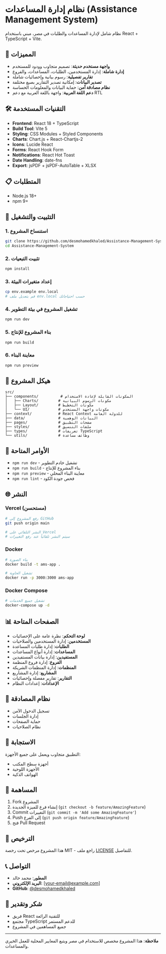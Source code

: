 # نظام إدارة المساعدات (Assistance Management System)

نظام شامل لإدارة المساعدات والطلبات في مصر، مبني باستخدام React + TypeScript + Vite.

## 🚀 المميزات

- **واجهة مستخدم حديثة**: تصميم متجاوب وودود للمستخدم
- **إدارة شاملة**: إدارة المستخدمين، الطلبات، المساعدات، والفروع
- **تقارير تفصيلية**: رسوم بيانية وإحصائيات شاملة
- **تصدير البيانات**: إمكانية تصدير التقارير بصيغ مختلفة
- **نظام مصادقة آمن**: حماية البيانات والمعلومات الحساسة
- **دعم اللغة العربية**: واجهة باللغة العربية مع دعم RTL

## 🛠️ التقنيات المستخدمة

- **Frontend**: React 18 + TypeScript
- **Build Tool**: Vite 5
- **Styling**: CSS Modules + Styled Components
- **Charts**: Chart.js + React-Chartjs-2
- **Icons**: Lucide React
- **Forms**: React Hook Form
- **Notifications**: React Hot Toast
- **Date Handling**: date-fns
- **Export**: jsPDF + jsPDF-AutoTable + XLSX

## 📋 المتطلبات

- Node.js 18+
- npm 9+

## 🚀 التثبيت والتشغيل

### 1. استنساخ المشروع
```bash
git clone https://github.com/desmohamedkhaled/Assistance-Management-System.git
cd Assistance-Management-System
```

### 2. تثبيت التبعيات
```bash
npm install
```

### 3. إعداد متغيرات البيئة
```bash
cp env.example env.local
# قم بتعديل ملف env.local حسب احتياجاتك
```

### 4. تشغيل المشروع في بيئة التطوير
```bash
npm run dev
```

### 5. بناء المشروع للإنتاج
```bash
npm run build
```

### 6. معاينة البناء
```bash
npm run preview
```

## 📁 هيكل المشروع

```
src/
├── components/          # المكونات القابلة لإعادة الاستخدام
│   ├── Charts/         # مكونات الرسوم البيانية
│   ├── Layout/         # مكونات التخطيط
│   └── UI/             # مكونات واجهة المستخدم
├── context/            # React Context للدولة العامة
├── data/               # البيانات الوهمية
├── pages/              # صفحات التطبيق
├── styles/             # ملفات التنسيق
├── types/              # تعريفات TypeScript
└── utils/              # وظائف مساعدة
```

## 🔧 الأوامر المتاحة

- `npm run dev` - تشغيل خادم التطوير
- `npm run build` - بناء المشروع للإنتاج
- `npm run preview` - معاينة البناء المحلي
- `npm run lint` - فحص جودة الكود

## 🌐 النشر

### Vercel (مستحسن)
```bash
# رفع المشروع إلى GitHub
git push origin main

# النشر التلقائي على Vercel
# سيتم النشر تلقائياً عند رفع التغييرات
```

### Docker
```bash
# بناء الصورة
docker build -t ams-app .

# تشغيل الحاوية
docker run -p 3000:3000 ams-app
```

### Docker Compose
```bash
# تشغيل جميع الخدمات
docker-compose up -d
```

## 📊 الصفحات المتاحة

- **لوحة التحكم**: نظرة عامة على الإحصائيات
- **المستخدمين**: إدارة المستخدمين والصلاحيات
- **الطلبات**: إدارة طلبات المساعدة
- **المساعدات**: إدارة أنواع المساعدات
- **المستفيدين**: إدارة بيانات المستفيدين
- **الفروع**: إدارة فروع المنظمة
- **المنظمات**: إدارة المنظمات الشريكة
- **المشاريع**: إدارة المشاريع
- **التقارير**: تقارير مفصلة وإحصائيات
- **الإعدادات**: إعدادات النظام

## 🔐 نظام المصادقة

- تسجيل الدخول الآمن
- إدارة الجلسات
- حماية الصفحات
- نظام الصلاحيات

## 📱 الاستجابة

التطبيق متجاوب ويعمل على جميع الأجهزة:
- أجهزة سطح المكتب
- الأجهزة اللوحية
- الهواتف الذكية

## 🤝 المساهمة

1. Fork المشروع
2. إنشاء فرع للميزة الجديدة (`git checkout -b feature/AmazingFeature`)
3. Commit التغييرات (`git commit -m 'Add some AmazingFeature'`)
4. Push إلى الفرع (`git push origin feature/AmazingFeature`)
5. فتح Pull Request

## 📄 الترخيص

هذا المشروع مرخص تحت رخصة MIT - راجع ملف [LICENSE](LICENSE) للتفاصيل.

## 📞 التواصل

- **المطور**: محمد خالد
- **البريد الإلكتروني**: [your-email@example.com]
- **GitHub**: [@desmohamedkhaled](https://github.com/desmohamedkhaled)

## 🙏 شكر وتقدير

- فريق React للتقنية الرائعة
- مجتمع TypeScript للدعم المستمر
- جميع المساهمين في المشروع

---

**ملاحظة**: هذا المشروع مخصص للاستخدام في مصر ويتبع المعايير المحلية للعمل الخيري والمساعدات.